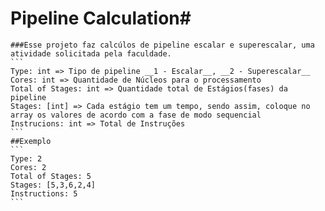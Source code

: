 # Pipeline Calculation#
    ###Esse projeto faz calcúlos de pipeline escalar e superescalar, uma atividade solicitada pela faculdade.
    ```
    Type: int => Tipo de pipeline __1 - Escalar__, __2 - Superescalar__
    Cores: int => Quantidade de Núcleos para o processamento
    Total of Stages: int => Quantidade total de Estágios(fases) da pipeline
    Stages: [int] => Cada estágio tem um tempo, sendo assim, coloque no array os valores de acordo com a fase de modo sequencial
    Instrucions: int => Total de Instruções
    ```
    ##Exemplo
    ```
    Type: 2
    Cores: 2
    Total of Stages: 5
    Stages: [5,3,6,2,4]
    Instructions: 5
    ```
